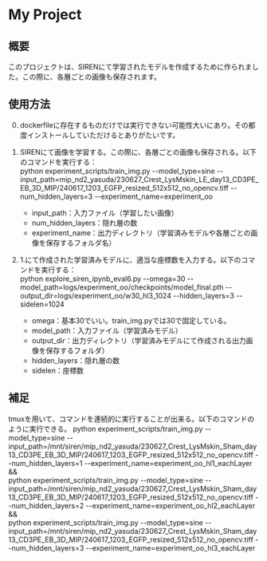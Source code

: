 # My Project

## 概要
このプロジェクトは、SIRENにて学習されたモデルを作成するために作られました。この際に、各層ごとの画像も保存されます。

## 使用方法
0. dockerfileに存在するものだけでは実行できない可能性大いにあり。その都度インストールしていただけるとありがたいです。

1. SIRENにて画像を学習する。この際に、各層ごとの画像も保存される。以下のコマンドを実行する：  
   python experiment_scripts/train_img.py --model_type=sine --input_path=mip_nd2_yasuda/230627_Crest_LysMskin_LE_day13_CD3PE_EB_3D_MIP/240617_1203_EGFP_resized_512x512_no_opencv.tiff --num_hidden_layers=3 --experiment_name=experiment_oo
   - input_path：入力ファイル（学習したい画像）
   - num_hidden_layers：隠れ層の数
   - experiment_name：出力ディレクトリ（学習済みモデルや各層ごとの画像を保存するフォルダ名）

2. 1.にて作成された学習済みモデルに、適当な座標数を入力する。以下のコマンドを実行する：  
   python explore_siren_ipynb_eval6.py --omega=30 --model_path=logs/experiment_oo/checkpoints/model_final.pth --output_dir=logs/experiment_oo/w30_hl3_1024 --hidden_layers=3 --sidelen=1024
   - omega：基本30でいい。train_img.pyでは30で固定している。
   - model_path：入力ファイル（学習済みモデル）
   - output_dir：出力ディレクトリ（学習済みモデルにて作成される出力画像を保存するフォルダ）
   - hidden_layers：隠れ層の数
   - sidelen：座標数
  
## 補足
tmuxを用いて、コマンドを連続的に実行することが出来る。以下のコマンドのように実行できる。
python experiment_scripts/train_img.py --model_type=sine --input_path=/mnt/siren/mip_nd2_yasuda/230627_Crest_LysMskin_Sham_day13_CD3PE_EB_3D_MIP/240617_1203_EGFP_resized_512x512_no_opencv.tiff --num_hidden_layers=1 --experiment_name=experiment_oo_hl1_eachLayer && \
python experiment_scripts/train_img.py --model_type=sine --input_path=/mnt/siren/mip_nd2_yasuda/230627_Crest_LysMskin_Sham_day13_CD3PE_EB_3D_MIP/240617_1203_EGFP_resized_512x512_no_opencv.tiff --num_hidden_layers=2 --experiment_name=experiment_oo_hl2_eachLayer && \
python experiment_scripts/train_img.py --model_type=sine --input_path=/mnt/siren/mip_nd2_yasuda/230627_Crest_LysMskin_Sham_day13_CD3PE_EB_3D_MIP/240617_1203_EGFP_resized_512x512_no_opencv.tiff --num_hidden_layers=3 --experiment_name=experiment_oo_hl3_eachLayer
